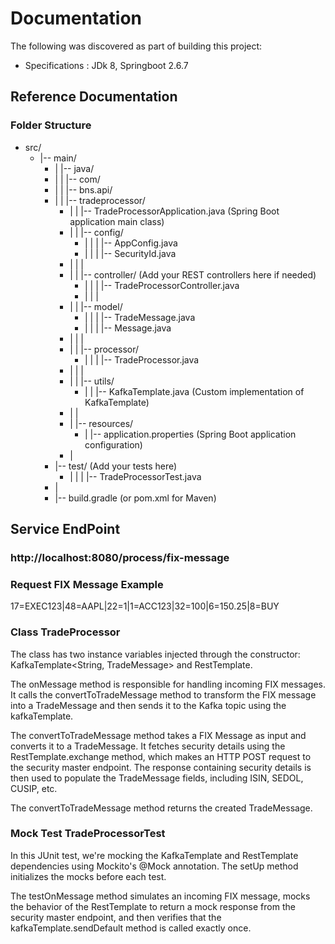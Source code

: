 # Documentation

The following was discovered as part of building this project:
* Specifications : JDk 8, Springboot 2.6.7

## Reference Documentation
### Folder Structure

- src/
  - |-- main/
    - |   |-- java/
    - |   |   |-- com/
    - |   |       |-- bns.api/
    - |   |           |-- tradeprocessor/
      - |   |               |-- TradeProcessorApplication.java (Spring Boot application main class)
      - |   |               |-- config/
        - |   |               |   |-- AppConfig.java
        - |   |               |   |-- SecurityId.java
      - |   |               |
      - |   |               |-- controller/       (Add your REST controllers here if needed)
        - |   |               |   |-- TradeProcessorController.java
        - |   |               |
      - |   |               |-- model/
        - |   |               |   |-- TradeMessage.java
        - |   |               |   |-- Message.java
      - |   |               |
      - |   |               |-- processor/
        - |   |               |   |-- TradeProcessor.java
      - |   |               |
      - |   |               |-- utils/
        - |   |                   |-- KafkaTemplate.java   (Custom implementation of KafkaTemplate)
      - |   |
      - |   |-- resources/
        - |       |-- application.properties   (Spring Boot application configuration)
      - |
    - |-- test/   (Add your tests here)
      - |   |               |   |-- TradeProcessorTest.java
    - |
    - |-- build.gradle   (or pom.xml for Maven)

## Service EndPoint
### http://localhost:8080/process/fix-message
### Request FIX  Message Example
17=EXEC123|48=AAPL|22=1|1=ACC123|32=100|6=150.25|8=BUY

### Class TradeProcessor

The class has two instance variables injected through the constructor: KafkaTemplate<String, TradeMessage> and RestTemplate.

The onMessage method is responsible for handling incoming FIX messages. It calls the convertToTradeMessage method to transform the FIX message into a TradeMessage and then sends it to the Kafka topic using the kafkaTemplate.

The convertToTradeMessage method takes a FIX Message as input and converts it to a TradeMessage. It fetches security details using the RestTemplate.exchange method, which makes an HTTP POST request to the security master endpoint. The response containing security details is then used to populate the TradeMessage fields, including ISIN, SEDOL, CUSIP, etc.

The convertToTradeMessage method returns the created TradeMessage.

### Mock Test TradeProcessorTest
In this JUnit test, we're mocking the KafkaTemplate and RestTemplate dependencies using Mockito's @Mock annotation. The setUp method initializes the mocks before each test.

The testOnMessage method simulates an incoming FIX message, mocks the behavior of the RestTemplate to return a mock response from the security master endpoint, and then verifies that the kafkaTemplate.sendDefault method is called exactly once.


